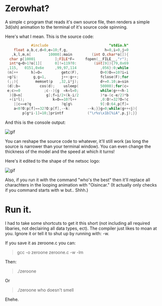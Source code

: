 # Zerowhat?
A simple c program that reads it's own source file, then renders a simple 3d(ish) animation to the terminal of it's source code spinning.


Here's what I mean. This is the source code:
``` C
            #include                            "stdio.h"
    float a,b,c,d=0,e=10;f,g,                 h=0,i=0,j=0
   ,k,l,m,n[        10000];main         (int O,char*o[]){
  char p[10001         ];FILE*F=     fopen(__FILE__,"r");
  int*q=O>1?o[1][      0]!=119?0:        (int[9]){79,0x69
 ,115,   0151,0x6e     ,99,97,114           ,056}:0;while
 (n[++      h]=O=         getc(F),          O>0)O==10?i=i
 >g?i:       g,g=1,       j++:g++;          fclose(F);for
 (;;){        memset(p   ,32,i*j);          d+=0.10;a=sin
 (d);b=         cos(d);    usleep(          50000);for(c=
 e;c>=0           ;c--){g  =k=l=0;          while(g++<h-1
  ){O=n[           g];f=i/2+(k-i/2          )*a-(c-e/2)*b
  +(i*l);             k=O==10?l++           ,0:O!=32?O=!c
    ||c==e?q              ?q[g%             9]:O:64,p[f]=
    a<0?O:p[f]==32?O:p[f],-~k:        -~k;}}g=0;while(g++<j){ 
        p[g*i-1]=10;}printf           ("\r%s\x1b[%iA",p,j);}} 
```

And this is the console output:

![gif](http://i.giphy.com/xT77XLd01vQzaYzmuY.gif)

You can reshape the source code to whatever, it'll still work (as long the source is narrower than your terminal window). You can even change the thickness of the model and the speed at which it turns! 

Here's it edited to the shape of the netsoc logo:

![gif](http://i.giphy.com/RIlwCLpFmtyqk.gif)

Also, if you run it with the command "who's the best" then it'll replace all charachters in the looping animation with "Oisincar." (It actually only checks if you command starts with w but.. Shhh.)

# Run it.
I had to take some shortcuts to get it this short (not including all required libaries, not declairing all data types, ect). The compiler just likes to moan at you. Ignore it or tell it to shut up by running with: -w.

If you save it as zeroone.c you can:
> gcc -o zeroone zeroone.c -w -lm

Then:

> ./zeroone

Or

> ./zeroone who doesn't smell

Ehehe.
